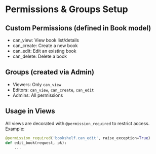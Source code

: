 # Permissions & Groups Setup

## Custom Permissions (defined in Book model)
- can_view: View book list/details
- can_create: Create a new book
- can_edit: Edit an existing book
- can_delete: Delete a book

## Groups (created via Admin)
- Viewers: Only `can_view`
- Editors: `can_view`, `can_create`, `can_edit`
- Admins: All permissions

## Usage in Views
All views are decorated with `@permission_required` to restrict access.
Example:
```python
@permission_required('bookshelf.can_edit', raise_exception=True)
def edit_book(request, pk):
    ...
